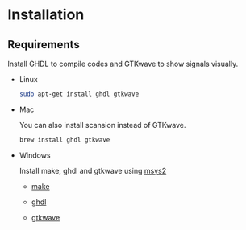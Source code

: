 # Installation

## Requirements

Install GHDL to compile codes and GTKwave to show signals visually.

- Linux

    ```bash
    sudo apt-get install ghdl gtkwave
    ```

- Mac

    You can also install scansion instead of GTKwave.

    ```zsh
    brew install ghdl gtkwave
    ```

- Windows

    Install make, ghdl and gtkwave using [msys2](https://www.msys2.org/)

    - [make](https://packages.msys2.org/package/make)

    - [ghdl](https://packages.msys2.org/base/mingw-w64-ghdl)

    - [gtkwave](https://packages.msys2.org/base/mingw-w64-gtkwave)
